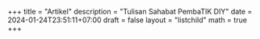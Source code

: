 +++
title = "Artikel"
description = "Tulisan Sahabat PembaTIK DIY"
date = 2024-01-24T23:51:11+07:00
draft = false
layout = "listchild"
math = true
+++

